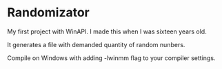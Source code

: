 # Randomizator

My first project with WinAPI. I made this when I was sixteen years old.

It generates a file with demanded quantity of random nunbers.

Compile on Windows with adding -lwinmm flag to your compiler settings.
